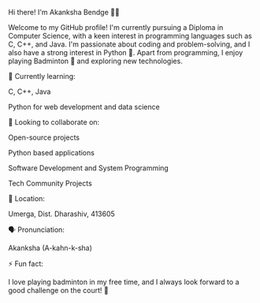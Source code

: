 

Hi there! I'm Akanksha Bendge 👩‍💻

Welcome to my GitHub profile! I'm currently pursuing a Diploma in Computer Science, with a keen interest in programming languages such as C, C++, and Java. I'm passionate about coding and problem-solving, and I also have a strong interest in Python 🐍. Apart from programming, I enjoy playing Badminton 🏸 and exploring new technologies.

🌱 Currently learning:

C, C++, Java

Python for web development and data science


🤝 Looking to collaborate on:

Open-source projects

Python based applications

Software Development and System Programming

Tech Community Projects


📍 Location:

Umerga, Dist. Dharashiv, 413605


🗣️ Pronunciation:

Akanksha (A-kahn-k-sha)

⚡ Fun fact:

I love playing badminton in my free time, and I always look forward to a good challenge on the court! 🏸


<!---
Akanksha-bendge/Akanksha-bendge is a ✨ special ✨ repository because its `README.md` (this file) appears on your GitHub profile.
You can click the Preview link to take a look at your changes.
--->
